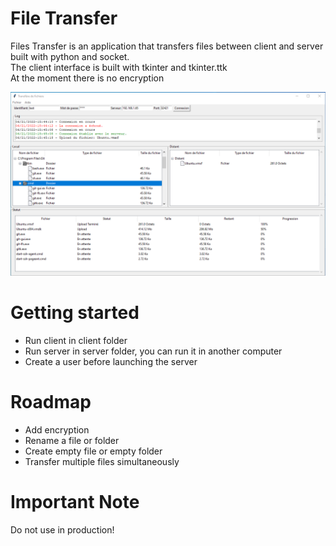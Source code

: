 # File Transfer

Files Transfer is an application that transfers files between client and server built with python and socket.<br/>
The client interface is built with tkinter and tkinter.ttk <br/>
At the moment there is no encryption

![demo](demo.png?raw=true "Demo")

# Getting started

- Run client in client folder <br/>
- Run server in server folder, you can run it in another computer
- Create a user before launching the server

# Roadmap

- Add encryption
- Rename a file or folder
- Create empty file or empty folder
- Transfer multiple files simultaneously

# Important Note

Do not use in production!

